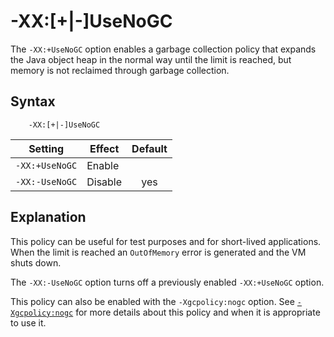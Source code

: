 <!--
* Copyright (c) 2017, 2020 IBM Corp. and others
*
* This program and the accompanying materials are made
* available under the terms of the Eclipse Public License 2.0
* which accompanies this distribution and is available at
* https://www.eclipse.org/legal/epl-2.0/ or the Apache
* License, Version 2.0 which accompanies this distribution and
* is available at https://www.apache.org/licenses/LICENSE-2.0.
*
* This Source Code may also be made available under the
* following Secondary Licenses when the conditions for such
* availability set forth in the Eclipse Public License, v. 2.0
* are satisfied: GNU General Public License, version 2 with
* the GNU Classpath Exception [1] and GNU General Public
* License, version 2 with the OpenJDK Assembly Exception [2].
*
* [1] https://www.gnu.org/software/classpath/license.html
* [2] http://openjdk.java.net/legal/assembly-exception.html
*
* SPDX-License-Identifier: EPL-2.0 OR Apache-2.0 OR GPL-2.0 WITH
* Classpath-exception-2.0 OR LicenseRef-GPL-2.0 WITH Assembly-exception
-->

# -XX:\[+|-\]UseNoGC  

The `-XX:+UseNoGC` option enables a garbage collection policy that expands the Java object heap in the normal way until the limit is reached, but memory is not
reclaimed through garbage collection.

## Syntax

        -XX:[+|-]UseNoGC

| Setting                 | Effect | Default                                                                            |
|-------------------------|--------|:----------------------------------------------------------------------------------:|
|`-XX:+UseNoGC`           | Enable |                                                                                    |
|`-XX:-UseNoGC`           | Disable| <i class="fa fa-check" aria-hidden="true"></i><span class="sr-only">yes</span> |

## Explanation

This policy can be useful for test purposes and for short-lived applications. When the limit is reached an `OutOfMemory` error is generated and the VM shuts down.

The `-XX:-UseNoGC` option turns off a previously enabled `-XX:+UseNoGC` option.

This policy can also be enabled with the `-Xgcpolicy:nogc` option. See [`-Xgcpolicy:nogc`](xgcpolicy.md#nogc) for more details about this policy and when it is appropriate to use it.



<!-- ==== END OF TOPIC ==== xxusenogc.md ==== -->
